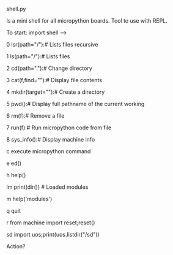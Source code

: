 
shell.py

Is a mini shell for all micropython boards.
Tool to use with REPL.

To start: import shell
-->

 0 lsr(path="/"):# Lists files recursive
 
 1 ls(path="/"):# Lists files
 
 2 cd(path="."):# Change directory
 
 3 cat(f,find=""):# Display file contents
 
 4 mkdir(target=""):# Create a directory
 
 5 pwd():# Display full pathname of the current working
 
 6 rm(f):# Remove a file
 
 7 run(f):# Run micropython code from file
 
 8 sys_info():# Display machine info
 
c execute micropython command

e ed()

h help()

lm print(dir()) # Loaded modules

m help('modules')

q quit

r from machine import reset;reset()

sd import uos;print(uos.listdir("/sd"))

Action? 
